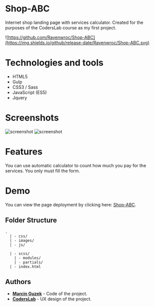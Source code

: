 # Shop-ABC
Internet shop landing page with services calculator. Created for the purposes of the CodersLab course as my first project.

![https://github.com/Ravenwroc/Shop-ABC](https://img.shields.io/github/release-date/Ravenwroc/Shop-ABC.svg)

# Technologies and tools
* HTML5
* Gulp
* CSS3 / Sass
* JavaScript (ES5)
* Jquery

# Screenshots
![screenshot](https://i.imgur.com/BWsn75l.jpg)
![screenshot](https://i.imgur.com/sVCqZTd.jpg)

# Features
You can use automatic calculator to count how much you pay for the services. You only must fill the form.

# Demo
You can view the page deployment by clicking here: [Shop-ABC](https://ravenwroc.github.io/Shop-ABC/).

## Folder Structure
```
.
  | - css/      
  | - images/  
  | - js/
       
  | - scss/
    | - modules/   
    | - partials/   
  | - index.html  

```
## Authors

* **[Marcin Guzek](https://github.com/Ravenwroc/)** - Code of the project.
* **[CodersLab](https://github.com/CodersLab)** - UX design of the project.
